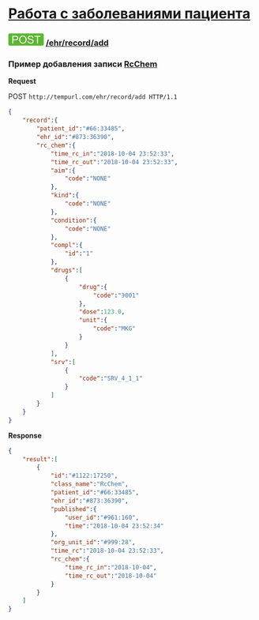 [Работа с заболеваниями пациента](../../../../index.md)
=================================

### ![POST](../../../../../../img/post.png) [/ehr/record/add](../../index.md)

### Пример добавления записи [RcChem](../../../../../../types/types.md#rcrcchem)

**Request**

POST `http://tempurl.com/ehr/record/add HTTP/1.1`
```json
{
    "record":{
        "patient_id":"#66:33485",
        "ehr_id":"#873:36390",
        "rc_chem":{
            "time_rc_in":"2018-10-04 23:52:33",
            "time_rc_out":"2018-10-04 23:52:33",
            "aim":{
                "code":"NONE"
            },
            "kind":{
                "code":"NONE"
            },
            "condition":{
                "code":"NONE"
            },
            "compl":{
                "id":"1"
            },
            "drugs":[
                {
                    "drug":{
                        "code":"Э001"
                    },
                    "dose":123.0,
                    "unit":{
                        "code":"MKG"
                    }
                }
            ],
            "srv":[
                {
                    "code":"SRV_4_1_1"
                }
            ]
        }
    }
}
```

**Response**
```json
{
    "result":[
        {
            "id":"#1122:17250",
            "class_name":"RcChem",
            "patient_id":"#66:33485",
            "ehr_id":"#873:36390",
            "published":{
                "user_id":"#961:160",
                "time":"2018-10-04 23:52:34"
            },
            "org_unit_id":"#999:28",
            "time_rc":"2018-10-04 23:52:33",
            "rc_chem":{
                "time_rc_in":"2018-10-04",
                "time_rc_out":"2018-10-04"
            }
        }
    ]
}
```
